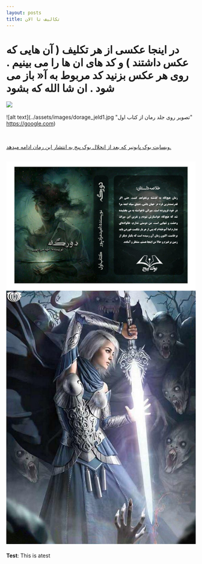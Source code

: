 ```yaml
---
layout: posts
title: تکالیف تا الان
---
```


# در اینجا عکسی از هر تکلیف ( آن هایی که عکس داشتند ) و کد های ان ها را می بینیم . روی هر عکس بزنید کد مربوط به آ« باز می شود . ان شا الله که بشود 
<a href= "C:\git\personal_website_template\s7.py"> <image src="C:\git\personal_website_template\assets\images\screenshot(104).png"> <a>

![alt text](../assets/images/dorage_jeld1.jpg "تصویر روی جلد رمان از کتاب اول" https://google.com)

<a href= ""><image src=""><a>
<a href= ""><image src=""><a>


[وبسایت بوک پایونیر که بعد از انحلال بوک پیج به انتشار این رمان ادامه میدهد. ](https;//bookpioneers.ir)



![alt text](../assets/images/dorage_jeld1.jpg "تصویر روی جلد رمان از کتاب اول")
![alt text](../assets/images/dorage_jeld2.jpg "تصویر روی جلد کتاب دوم از جلد اول ")
---
**Test**: This is atest
